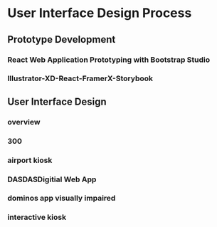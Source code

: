 # User Interface Design Process

## Prototype Development

### React Web Application Prototyping with Bootstrap Studio

### Illustrator-XD-React-FramerX-Storybook

## User Interface Design

### overview

### 300

### airport kiosk

### DASDASDigitial Web App

### dominos app visually impaired

### interactive kiosk
